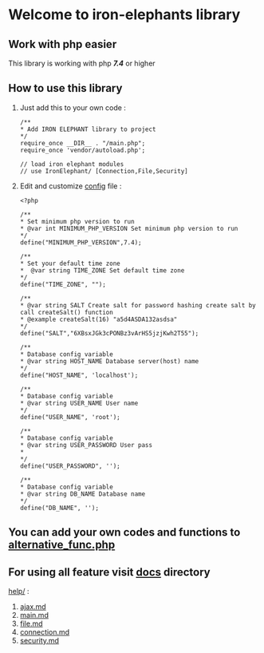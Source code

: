 # Welcome to iron-elephants library

## Work with php easier

This library is working with php **_7.4_** or higher

## How to use this library

1.  Just add this to your own code :

        /**
        * Add IRON ELEPHANT library to project
        */
        require_once __DIR__ . "/main.php";
        require_once 'vendor/autoload.php';

        // load iron elephant modules
        // use IronElephant/ [Connection,File,Security]

2.  Edit and customize [config](https://github.com/SeyedMahmoudMousavi/iron-elephant/blob/master/config.php) file :

        <?php

        /**
        * Set minimum php version to run
        * @var int MINIMUM_PHP_VERSION Set minimum php version to run
        */
        define("MINIMUM_PHP_VERSION",7.4);

        /**
        * Set your default time zone
        *  @var string TIME_ZONE Set default time zone
        */
        define("TIME_ZONE", "");

        /**
        * @var string SALT Create salt for password hashing create salt by call createSalt() function
        * @example createSalt(16) "a5d4ASDA132asdsa"
        */
        define("SALT","6XBsxJGk3cPONBz3vArHS5jzjKwh2T55");

        /**
        * Database config variable
        * @var string HOST_NAME Database server(host) name
        */
        define("HOST_NAME", 'localhost');

        /**
        * Database config variable
        * @var string USER_NAME User name
        */
        define("USER_NAME", 'root');

        /**
        * Database config variable
        * @var string USER_PASSWORD User pass
        *
        */
        define("USER_PASSWORD", '');

        /**
        * Database config variable
        * @var string DB_NAME Database name
        */
        define("DB_NAME", '');

## You can add your own codes and functions to [alternative_func.php](https://github.com/SeyedMahmoudMousavi/iron-elephant/blob/master/alternative_func.php)

## For using all feature visit [**docs**](https://github.com/SeyedMahmoudMousavi/iron-elephant/blob/master/docs/api/index.html) directory

[help/](https://github.com/SeyedMahmoudMousavi/iron-elephant/blob/master/docs) :

1. [ajax.md](https://github.com/SeyedMahmoudMousavi/iron-elephant/blob/master/docs/ajax.md)
2. [main.md](https://github.com/SeyedMahmoudMousavi/iron-elephant/blob/master/docs/main.md)
3. [file.md](https://github.com/SeyedMahmoudMousavi/iron-elephant/blob/master/docs/file.md)
4. [connection.md](https://github.com/SeyedMahmoudMousavi/iron-elephant/blob/master/docs/connection.md)
5. [security.md](https://github.com/SeyedMahmoudMousavi/iron-elephant/blob/master/docs/security.md)
